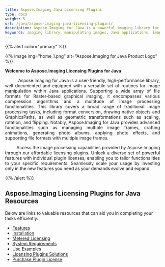 ```yaml
---
title: Aspose.Imaging Java Licensing Plugins
type: docs
weight: 5
url: /java/aspose-imaging-java-licensing-plugins/
description: Aspose.Imaging for Java is a powerful imaging library for Java applications, featuring easy-to-use functions and broad file format support. It enables seamless image creation, manipulation, and saving with high performance.
keywords: imaging library, manipulating images, Java applications, image processing, format conversion, native objects, geometric transformations, scaling images, rotate and flip
---
```


{{% alert color="primary" %}}

{{% image img="home_1.png" alt="Aspose.Imaging for Java Product Logo" %}}

**Welcome to Aspose.Imaging Licensing Plugins for Java**

<p align='justify'>
&nbsp;&nbsp;&nbsp;&nbsp;&nbsp;&nbsp;&nbsp;&nbsp;
Aspose.Imaging for Java is a user-friendly, high-performance library, well-documented and equipped with a versatile set of routines for image manipulation within Java applications. Supporting a wide array of file formats for Raster-based graphical imaging, it encompasses various compression algorithms and a multitude of image processing functionalities. This library covers a broad range of traditional image processing tasks, including format conversion, drawing native objects and GraphicsPaths, as well as geometric transformations such as scaling, rotation, and flipping. Notably, Aspose.Imaging for Java provides advanced functionalities such as managing multiple image frames, crafting animations, generating photo albums, applying photo effects, and supporting file formats with multiple image frames.
</p>

<p align='justify'>
&nbsp;&nbsp;&nbsp;&nbsp;&nbsp;&nbsp;&nbsp;&nbsp;
Access the image processing capabilities provided by Aspose.Imaging through our affordable licensing plugins. Unlock a diverse set of powerful features with individual plugin licenses, enabling you to tailor functionalities to your specific requirements. Seamlessly scale your usage by investing only in the new features you need as your demands evolve and expand.
</p>

{{% /alert %}}

## **Aspose.Imaging Licensing Plugins for Java Resources**

Below are links to valuable resources that can aid you in completing your tasks efficiently:

- [Features](/imaging/java/aspose-imaging-java-licensing-plugins/features/)
- [Installation](/imaging/java/aspose-imaging-java-licensing-plugins/installation/)
- [Metered Licensing](/imaging/java/aspose-imaging-java-licensing-plugins/metered-licensing/)
- [System Requirements](/imaging/java/aspose-imaging-java-licensing-plugins/system-requirements/)
- [Use Examples](/imaging/java/plugins/developer-guide/use-examples/)
- [Licensing Plugins Solutions](https://products.aspose.org/imaging/)
- [Purchase Plugin License](https://purchase.aspose.org/buy)

